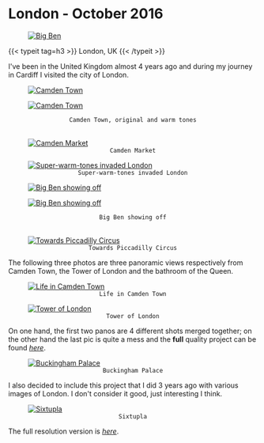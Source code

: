 # London - October 2016


<div class="container-fluid">
    <div class="ratio-box fade-box">
        <figure>
          <a class="lightgallery" 
                  href="https://res.cloudinary.com/matteototaro/image/upload/london/111.jpg"
                  title="Big Ben"
                  data-thumbnail="https://res.cloudinary.com/matteototaro/image/upload/c_scale,w_300/london/111.jpg"
                  data-sub-html="Big Ben">
                  <img class="lazyload blur-up"
                      src="https://res.cloudinary.com/matteototaro/image/upload/c_scale,w_800/london/111.jpg"
                      alt="Big Ben"></a>
        </figure>
        {{< typeit tag=h3 >}} London, UK {{< /typeit >}}
        <div class="col-md-8 col-md-push-2 no-padding-left" >
          <p>I've been in the United Kingdom almost 4 years ago and during my journey in Cardiff I visited the city of London.</p>
        </div>
      <div class="row">
            <div class="scroll-view">
              <div class="scroll-doc">
                <div class="scroll-item">
                  <div class="thumbnail">
                      <figure>
                        <a class="lightgallery" 
                                href="https://res.cloudinary.com/matteototaro/image/upload/london/3.jpg"
                                title="Camden Town"
                                data-thumbnail="https://res.cloudinary.com/matteototaro/image/upload/c_scale,w_300/london/3.jpg"
                                data-sub-html="Camden Town">
                                <img class="lazyload blur-up"
                                    src="https://res.cloudinary.com/matteototaro/image/upload/c_scale,w_800/london/3.jpg"
                                    alt="Camden Town"></a>
                      </figure>
                  </div>
                </div>
                <div class="scroll-item">
                  <div class="thumbnail">
                      <figure>
                        <a class="lightgallery" 
                                href="https://res.cloudinary.com/matteototaro/image/upload/london/44.jpg"
                                title="Camden Town"
                                data-thumbnail="https://res.cloudinary.com/matteototaro/image/upload/c_scale,w_300/london/44.jpg"
                                data-sub-html="Camden Town">
                                <img class="lazyload blur-up"
                                    src="https://res.cloudinary.com/matteototaro/image/upload/c_scale,w_800/london/44.jpg"
                                    alt="Camden Town"></a>
                      </figure>
                  </div>
                </div>
            </div>
        </div>
      </div>
      <figcaption class=image-caption style="text-align:center">
          <code>Camden Town, original and warm tones</code>
      </figcaption><br>
        <figure>
          <a class="lightgallery" 
                  href="https://res.cloudinary.com/matteototaro/image/upload/london/6.jpg"
                  title="Camden Market"
                  data-thumbnail="https://res.cloudinary.com/matteototaro/image/upload/c_scale,w_300/london/6.jpg"
                  data-sub-html="Camden Market">
                  <img class="lazyload blur-up"
                      src="https://res.cloudinary.com/matteototaro/image/upload/c_scale,w_800/london/6.jpg"
                      alt="Camden Market"></a>
              <figcaption class=image-caption style="text-align:center">
                <code>Camden Market</code>
              </figcaption>
        </figure>
        <figure>
          <a class="lightgallery" 
                  href="https://res.cloudinary.com/matteototaro/image/upload/london/7.jpg"
                  title="Super-warm-tones invaded London"
                  data-thumbnail="https://res.cloudinary.com/matteototaro/image/upload/c_scale,w_300/london/7.jpg"
                  data-sub-html="Super-warm-tones invaded London">
                  <img class="lazyload blur-up"
                       src="https://res.cloudinary.com/matteototaro/image/upload/c_scale,w_800/london/7.jpg"
                       alt="Super-warm-tones invaded London"></a>
              <figcaption class=image-caption style="text-align:center">
                <code>Super-warm-tones invaded London</code>
              </figcaption>
          </figure>
      <div class="row">
            <div class="scroll-view">
              <div class="scroll-doc">
                <div class="scroll-item">
                  <div class="thumbnail">
                    <figure>
                      <a class="lightgallery" 
                              href="https://res.cloudinary.com/matteototaro/image/upload/london/11.jpg"
                              title="Big Ben showing off"
                              data-thumbnail="https://res.cloudinary.com/matteototaro/image/upload/c_scale,w_300/london/11.jpg"
                              data-sub-html="Big Ben showing off">
                              <img class="lazyload blur-up"
                                  src="https://res.cloudinary.com/matteototaro/image/upload/c_scale,w_800/london/11.jpg"
                                  alt="Big Ben showing off"></a>
                    </figure>
                  </div>
                </div>
                <div class="scroll-item">
                  <div class="thumbnail">
                    <figure>
                      <a class="lightgallery" 
                              href="https://res.cloudinary.com/matteototaro/image/upload/london/8.jpg"
                              title="Big Ben showing off"
                              data-thumbnail="https://res.cloudinary.com/matteototaro/image/upload/c_scale,w_300/london/8.jpg"
                              data-sub-html="Big Ben showing off">
                              <img class="lazyload blur-up"
                                  src="https://res.cloudinary.com/matteototaro/image/upload/c_scale,w_800/london/8.jpg"
                                  alt="Big Ben showing off"></a>
                    </figure>
                  </div>
                </div>
            </div>
        </div>
      </div>
      <figcaption class=image-caption style="text-align:center">
          <code>Big Ben showing off</code>
      </figcaption><br>
        <figure>
          <a class="lightgallery" 
                  href="https://res.cloudinary.com/matteototaro/image/upload/london/9.jpg"
                  title="Towards Piccadilly Circus"
                  data-thumbnail="https://res.cloudinary.com/matteototaro/image/upload/c_scale,w_300/london/9.jpg"
                  data-sub-html="Towards Piccadilly Circus">
                  <img class="lazyload blur-up"
                      src="https://res.cloudinary.com/matteototaro/image/upload/c_scale,w_800/london/9.jpg"
                      alt="Towards Piccadilly Circus"></a>
              <figcaption class=image-caption style="text-align:center">
                 <code>Towards Piccadilly Circus</code>
              </figcaption>
        </figure>
        <div class="col-md-8 col-md-push-2 no-padding-left" >
          <p>The following three photos are three panoramic views respectively from Camden Town, the Tower of London and the bathroom of the Queen.</p>
        </div>
        <figure>
          <a class="lightgallery" 
                  href="https://res.cloudinary.com/matteototaro/image/upload/london/5.jpg"
                  title="Life in Camden Town"
                  data-thumbnail="https://res.cloudinary.com/matteototaro/image/upload/c_scale,w_300/london/5.jpg"
                  data-sub-html="Life in Camden Town">
                  <img class="lazyload blur-up"
                      src="https://res.cloudinary.com/matteototaro/image/upload/c_scale,w_800/london/5.jpg"
                      alt="Life in Camden Town"></a>
              <figcaption class=image-caption style="text-align:center">
                <code>Life in Camden Town</code>
              </figcaption>
        </figure>
        <figure>
          <a class="lightgallery" 
                  href="https://res.cloudinary.com/matteototaro/image/upload/london/10.jpg"
                  title="Tower of London"
                  data-thumbnail="https://res.cloudinary.com/matteototaro/image/upload/c_scale,w_300/london/10.jpg"
                  data-sub-html="Tower of London">
                  <img class="lazyload blur-up"
                      src="https://res.cloudinary.com/matteototaro/image/upload/c_scale,w_800/london/10.jpg"
                      alt="Tower of London"></a>
              <figcaption class=image-caption style="text-align:center">
                  <code>Tower of London</code>
              </figcaption>
        </figure>
        <div class="col-md-8 col-md-push-2 no-padding-left" >
          <p> On one hand, the first two panos are 4 different shots merged together; on the other hand the last pic is quite a mess and the <strong>full</strong> quality project can be found <a href="https://drive.google.com/file/d/1sIa2JbRFzuH99andlX49eVrF9cCUz8/view?usp=sharing"><i>here</i></a>.</p>
        </div>
        <figure>
          <a class="lightgallery"
                  href="https://res.cloudinary.com/matteototaro/image/upload/london/2.jpg"
                  title="Buckingham Palace"
                  data-thumbnail="https://res.cloudinary.com/matteototaro/image/upload/c_scale,w_300/london/2.jpg"
                  data-sub-html="Buckingham Palace">
                  <img class="lazyload blur-up"
                      src="https://res.cloudinary.com/matteototaro/image/upload/c_scale,w_800/london/2.jpg"
                      alt="Buckingham Palace"></a>
              <figcaption class=image-caption style="text-align:center">
                  <code>Buckingham Palace</code>
              </figcaption>
        </figure>
        <div class="col-md-8 col-md-push-2 no-padding-left" >
          <p>I also decided to include this project that I did 3 years ago with various images of London. I don't consider it good, just interesting I think.</p>
        </div>
        <figure>
          <a class="lightgallery"
                  href="https://res.cloudinary.com/matteototaro/image/upload/london/sixtupla.jpg"
                  title="Sixtupla"
                  data-thumbnail="https://res.cloudinary.com/matteototaro/image/upload/c_scale,w_300/london/sixtupla.jpg"
                  data-sub-html="Sixtupla">
                  <img class="lazyload blur-up"
                      src="https://res.cloudinary.com/matteototaro/image/upload/c_scale,w_800/london/sixtupla.jpg"
                      alt="Sixtupla"></a>
              <figcaption class=image-caption style="text-align:center">
                  <code>Sixtupla</code>
              </figcaption>
        </figure>
        <div class="col-md-8 col-md-push-2 no-padding-left" >
          <p>The full resolution version is <a href="https://drive.google.com/file/d/1kTo4QCHPyoSI9ekO2sQO7pvci7CyEHkZ/view?usp=sharing"><i>here</i></a>.</p>
        </div>
    </div>
</div>

